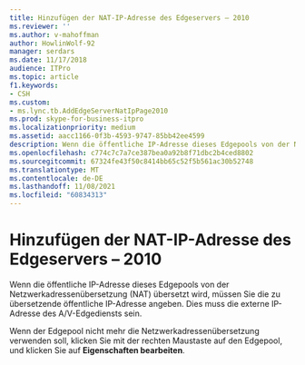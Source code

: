 ```yaml
---
title: Hinzufügen der NAT-IP-Adresse des Edgeservers – 2010
ms.reviewer: ''
ms.author: v-mahoffman
author: HowlinWolf-92
manager: serdars
ms.date: 11/17/2018
audience: ITPro
ms.topic: article
f1.keywords:
- CSH
ms.custom:
- ms.lync.tb.AddEdgeServerNatIpPage2010
ms.prod: skype-for-business-itpro
ms.localizationpriority: medium
ms.assetid: aacc1166-0f3b-4593-9747-85bb42ee4599
description: Wenn die öffentliche IP-Adresse dieses Edgepools von der Netzwerkadressenübersetzung (NAT) übersetzt wird, müssen Sie die zu übersetzende öffentliche IP-Adresse angeben. Dies muss die externe IP-Adresse des A/V-Edgediensts sein.
ms.openlocfilehash: c774c7c7a7ce387bea0a92b8f71dbc2b4ced8802
ms.sourcegitcommit: 67324fe43f50c8414bb65c52f5b561ac30b52748
ms.translationtype: MT
ms.contentlocale: de-DE
ms.lasthandoff: 11/08/2021
ms.locfileid: "60834313"
---
```

# <a name="add-edge-server-nat-ip-2010"></a>Hinzufügen der NAT-IP-Adresse des Edgeservers – 2010
 
Wenn die öffentliche IP-Adresse dieses Edgepools von der Netzwerkadressenübersetzung (NAT) übersetzt wird, müssen Sie die zu übersetzende öffentliche IP-Adresse angeben. Dies muss die externe IP-Adresse des A/V-Edgediensts sein.
  
Wenn der Edgepool nicht mehr die Netzwerkadressenübersetzung verwenden soll, klicken Sie mit der rechten Maustaste auf den Edgepool, und klicken Sie auf **Eigenschaften bearbeiten**.
  

